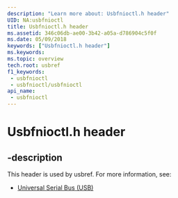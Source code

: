 ```yaml
---
description: "Learn more about: Usbfnioctl.h header"
UID: NA:usbfnioctl
title: Usbfnioctl.h header
ms.assetid: 346c06db-ae00-3b42-a05a-d786904c5f0f
ms.date: 05/09/2018
keywords: ["Usbfnioctl.h header"]
ms.keywords: 
ms.topic: overview
tech.root: usbref
f1_keywords:
 - usbfnioctl
 - usbfnioctl/usbfnioctl
api_name:
 - usbfnioctl
---
```


# Usbfnioctl.h header


## -description

This header is used by usbref. For more information, see:

- [Universal Serial Bus (USB)](../_usbref/index.md)

